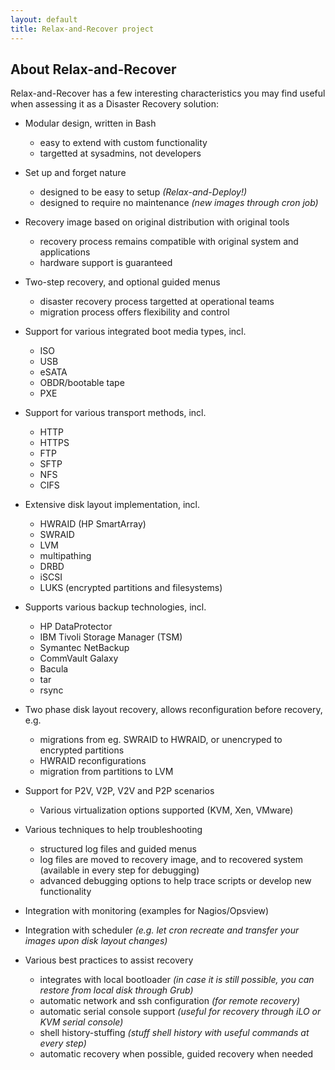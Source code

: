 ```yaml
---
layout: default
title: Relax-and-Recover project
---
```


## About Relax-and-Recover

Relax-and-Recover has a few interesting characteristics you may find useful when assessing
it as a Disaster Recovery solution:

 * Modular design, written in Bash
   * easy to extend with custom functionality
   * targetted at sysadmins, not developers

 * Set up and forget nature
   * designed to be easy to setup _(Relax-and-Deploy!)_
   * designed to require no maintenance _(new images through cron job)_

 * Recovery image based on original distribution with original tools
   * recovery process remains compatible with original system and applications
   * hardware support is guaranteed

 * Two-step recovery, and optional guided menus
   * disaster recovery process targetted at operational teams
   * migration process offers flexibility and control

 * Support for various integrated boot media types, incl.
   * ISO
   * USB
   * eSATA
   * OBDR/bootable tape
   * PXE

 * Support for various transport methods, incl.
   * HTTP
   * HTTPS
   * FTP
   * SFTP
   * NFS
   * CIFS

 * Extensive disk layout implementation, incl.
   * HWRAID (HP SmartArray)
   * SWRAID
   * LVM
   * multipathing
   * DRBD
   * iSCSI
   * LUKS (encrypted partitions and filesystems)

 * Supports various backup technologies, incl.
   * HP DataProtector
   * IBM Tivoli Storage Manager (TSM)
   * Symantec NetBackup
   * CommVault Galaxy
   * Bacula
   * tar
   * rsync

 * Two phase disk layout recovery, allows reconfiguration before recovery, e.g.
   * migrations from eg. SWRAID to HWRAID, or unencryped to encrypted partitions
   * HWRAID reconfigurations
   * migration from partitions to LVM

 * Support for P2V, V2P, V2V and P2P scenarios
   * Various virtualization options supported (KVM, Xen, VMware)

 * Various techniques to help troubleshooting
   * structured log files and guided menus
   * log files are moved to recovery image, and to recovered system (available in every step for debugging)
   * advanced debugging options to help trace scripts or develop new functionality

 * Integration with monitoring (examples for Nagios/Opsview)

 * Integration with scheduler
   _(e.g. let cron recreate and transfer your images upon disk layout changes)_

 * Various best practices to assist recovery

   * integrates with local bootloader
     _(in case it is still possible, you can restore from local disk through Grub)_
   * automatic network and ssh configuration
     _(for remote recovery)_
   * automatic serial console support
     _(useful for recovery through iLO or KVM serial console)_
   * shell history-stuffing
     _(stuff shell history with useful commands at every step)_
   * automatic recovery when possible, guided recovery when needed
